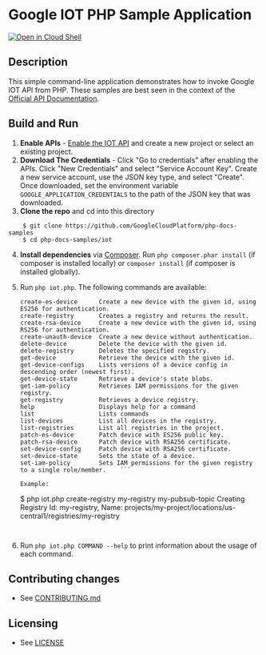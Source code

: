 # Google IOT PHP Sample Application

[![Open in Cloud Shell][shell_img]][shell_link]

[shell_img]: http://gstatic.com/cloudssh/images/open-btn.svg
[shell_link]: https://console.cloud.google.com/cloudshell/open?git_repo=https://github.com/googlecloudplatform/php-docs-samples&page=editor&working_dir=iot

## Description

This simple command-line application demonstrates how to invoke Google
IOT API from PHP. These samples are best seen in the context of the
[Official API Documentation](https://cloud.google.com/iot/docs).

## Build and Run
1.  **Enable APIs** - [Enable the IOT API](
    https://console.cloud.google.com/flows/enableapi?apiid=iot.googleapis.com)
    and create a new project or select an existing project.
2.  **Download The Credentials** - Click "Go to credentials" after enabling the APIs. Click
    "New Credentials"
    and select "Service Account Key". Create a new service account, use the JSON key type, and
    select "Create". Once downloaded, set the environment variable `GOOGLE_APPLICATION_CREDENTIALS`
    to the path of the JSON key that was downloaded.
3.  **Clone the repo** and cd into this directory
```
    $ git clone https://github.com/GoogleCloudPlatform/php-docs-samples
    $ cd php-docs-samples/iot
```
4.  **Install dependencies** via [Composer](http://getcomposer.org/doc/00-intro.md).
    Run `php composer.phar install` (if composer is installed locally) or `composer install`
    (if composer is installed globally).
5.  Run `php iot.php`. The following commands are available:

    ```
    create-es-device      Create a new device with the given id, using ES256 for authentication.
    create-registry       Creates a registry and returns the result.
    create-rsa-device     Create a new device with the given id, using RS256 for authentication.
    create-unauth-device  Create a new device without authentication.
    delete-device         Delete the device with the given id.
    delete-registry       Deletes the specified registry.
    get-device            Retrieve the device with the given id.
    get-device-configs    Lists versions of a device config in descending order (newest first).
    get-device-state      Retrieve a device's state blobs.
    get-iam-policy        Retrieves IAM permissions for the given registry.
    get-registry          Retrieves a device registry.
    help                  Displays help for a command
    list                  Lists commands
    list-devices          List all devices in the registry.
    list-registries       List all registries in the project.
    patch-es-device       Patch device with ES256 public key.
    patch-rsa-device      Patch device with RSA256 certificate.
    set-device-config     Patch device with RSA256 certificate.
    set-device-state      Sets the state of a device.
    set-iam-policy        Sets IAM permissions for the given registry to a single role/member.    ```

    Example:

    ```
    $ php iot.php create-registry my-registry my-pubsub-topic
    Creating Registry
    Id: my-registry, Name: projects/my-project/locations/us-central1/registries/my-registry
    ```


6. Run `php iot.php COMMAND --help` to print information about the usage of each command.

## Contributing changes

* See [CONTRIBUTING.md](../CONTRIBUTING.md)

## Licensing

* See [LICENSE](../LICENSE)

